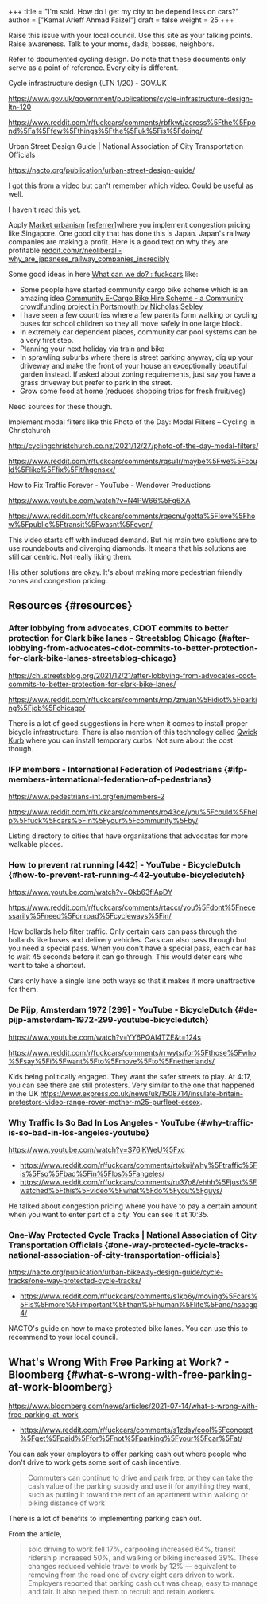 +++
title = "I'm sold. How do I get my city to be depend less on cars?"
author = ["Kamal Arieff Ahmad Faizel"]
draft = false
weight = 25
+++

Raise this issue with your local council. Use this site as your talking points. Raise awareness. Talk to your moms, dads, bosses, neighbors.

Refer to documented cycling design. Do note that these documents only serve as a point of reference. Every city is different.

Cycle infrastructure design (LTN 1/20) - GOV.UK

<https://www.gov.uk/government/publications/cycle-infrastructure-design-ltn-120>

<https://www.reddit.com/r/fuckcars/comments/rbfkwt/across%5Fthe%5Fpond%5Fa%5Ffew%5Fthings%5Fthe%5Fuk%5Fis%5Fdoing/>

Urban Street Design Guide | National Association of City Transportation Officials

<https://nacto.org/publication/urban-street-design-guide/>

I got this from a video but can't remember which video. Could be useful as well.

I haven't read this yet.

Apply [Market urbanism](https://en.wikipedia.org/wiki/Market%5Furbanism) [[referrer]​](https://www.reddit.com/r/fuckcars/comments/rimad7/why%5Fare%5Fjapanese%5Frailway%5Fcompanies%5Fincredibly/) where you implement congestion pricing like Singapore. One good city that has done this is Japan. Japan's railway companies are making a profit. Here is a good text on why they are profitable [reddit.com/r/neoliberal - why\_are\_japanese\_railway\_companies\_incredibly](https://np.reddit.com/r/neoliberal/comments/pzvayh/why%5Fare%5Fjapanese%5Frailway%5Fcompanies%5Fincredibly/)

Some good ideas in here [What can we do? : fuckcars](https://www.reddit.com/r/fuckcars/comments/rmdlcn/what%5Fcan%5Fwe%5Fdo/hplpr29/) like:

-   Some people have started community cargo bike scheme which is an amazing idea [Community E-Cargo Bike Hire Scheme - a Community crowdfunding project in Portsmouth by Nicholas Sebley](https://www.crowdfunder.co.uk/p/community-e-cargo-bike-hire-scheme)
-   I have seen a few countries where a few parents form walking or cycling buses for school children so they all move safely in one large block.
-   In extremely car dependent places, community car pool systems can be a very first step.
-   Planning your next holiday via train and bike
-   In sprawling suburbs where there is street parking anyway, dig up your driveway and make the front of your house an exceptionally beautiful garden instead. If asked about zoning requirements, just say you have a grass driveway but prefer to park in the street.
-   Grow some food at home (reduces shopping trips for fresh fruit/veg)

Need sources for these though.

Implement modal filters like this Photo of the Day: Modal Filters – Cycling in Christchurch

<http://cyclingchristchurch.co.nz/2021/12/27/photo-of-the-day-modal-filters/>

<https://www.reddit.com/r/fuckcars/comments/rqsu1r/maybe%5Fwe%5Fcould%5Flike%5Ffix%5Fit/hqensxx/>

How to Fix Traffic Forever - YouTube - Wendover Productions

<https://www.youtube.com/watch?v=N4PW66%5Fg6XA>

<https://www.reddit.com/r/fuckcars/comments/rqecnu/gotta%5Flove%5Fhow%5Fpublic%5Ftransit%5Fwasnt%5Feven/>

This video starts off with induced demand. But his main two solutions are to use roundabouts and diverging diamonds. It means that his solutions are still car centric. Not really liking them.

His other solutions are okay. It's about making more pedestrian friendly zones and congestion pricing.


## Resources {#resources}


### After lobbying from advocates, CDOT commits to better protection for Clark bike lanes – Streetsblog Chicago {#after-lobbying-from-advocates-cdot-commits-to-better-protection-for-clark-bike-lanes-streetsblog-chicago}

<https://chi.streetsblog.org/2021/12/21/after-lobbying-from-advocates-cdot-commits-to-better-protection-for-clark-bike-lanes/>

<https://www.reddit.com/r/fuckcars/comments/rnp7zm/an%5Fidiot%5Fparking%5Fjob%5Fchicago/>

There is a lot of good suggestions in here when it comes to install proper bicycle infrastructure. There is also mention of this technology called [Qwick Kurb](http://www.qwickkurb.com/) where you can install temporary curbs. Not sure about the cost though.


### IFP members - International Federation of Pedestrians {#ifp-members-international-federation-of-pedestrians}

<https://www.pedestrians-int.org/en/members-2>

<https://www.reddit.com/r/fuckcars/comments/ro43de/you%5Fcould%5Fhelp%5Ffuck%5Fcars%5Fin%5Fyour%5Fcommunity%5Fby/>

Listing directory to cities that have organizations that advocates for more walkable places.


### How to prevent rat running [442] - YouTube - BicycleDutch {#how-to-prevent-rat-running-442-youtube-bicycledutch}

<https://www.youtube.com/watch?v=Okb63flApDY>

<https://www.reddit.com/r/fuckcars/comments/rtaccr/you%5Fdont%5Fnecessarily%5Fneed%5Fonroad%5Fcycleways%5Fin/>

How bollards help filter traffic. Only certain cars can pass through the bollards like buses and delivery vehicles. Cars can also pass through but you need a special pass. When you don't have a special pass, each car has to wait 45 seconds before it can go through. This would deter cars who want to take a shortcut.

Cars only have a single lane both ways so that it makes it more unattractive for them.


### De Pijp, Amsterdam 1972 [299] - YouTube - BicycleDutch {#de-pijp-amsterdam-1972-299-youtube-bicycledutch}

<https://www.youtube.com/watch?v=YY6PQAI4TZE&t=124s>

<https://www.reddit.com/r/fuckcars/comments/rrwyts/for%5Fthose%5Fwho%5Fsay%5Fi%5Fwant%5Fto%5Fmove%5Fto%5Fnetherlands/>

Kids being politically engaged. They want the safer streets to play. At 4:17, you can see there are still protesters. Very similar to the one that happened in the UK <https://www.express.co.uk/news/uk/1508714/insulate-britain-protestors-video-range-rover-mother-m25-purfleet-essex>.


### Why Traffic Is So Bad In Los Angeles - YouTube {#why-traffic-is-so-bad-in-los-angeles-youtube}

<https://www.youtube.com/watch?v=S76lKWeU%5Fxc>

-   <https://www.reddit.com/r/fuckcars/comments/rtokuj/why%5Ftraffic%5Fis%5Fso%5Fbad%5Fin%5Flos%5Fangeles/>
-   <https://www.reddit.com/r/fuckcars/comments/ru37p8/ehhh%5Fjust%5Fwatched%5Fthis%5Fvideo%5Fwhat%5Fdo%5Fyou%5Fguys/>

He talked about congestion pricing where you have to pay a certain amount when you want to enter part of a city. You can see it at 10:35.


### One-Way Protected Cycle Tracks | National Association of City Transportation Officials {#one-way-protected-cycle-tracks-national-association-of-city-transportation-officials}

<https://nacto.org/publication/urban-bikeway-design-guide/cycle-tracks/one-way-protected-cycle-tracks/>

-   <https://www.reddit.com/r/fuckcars/comments/s1kp6y/moving%5Fcars%5Fis%5Fmore%5Fimportant%5Fthan%5Fhuman%5Flife%5Fand/hsacgp4/>

NACTO's guide on how to make protected bike lanes. You can use this to recommend to your local council.


## What's Wrong With Free Parking at Work? - Bloomberg {#what-s-wrong-with-free-parking-at-work-bloomberg}

<https://www.bloomberg.com/news/articles/2021-07-14/what-s-wrong-with-free-parking-at-work>

-   <https://www.reddit.com/r/fuckcars/comments/s1zdsy/cool%5Fconcept%5Fget%5Fpaid%5Ffor%5Fnot%5Fparking%5Fyour%5Fcar%5Fat/>

You can ask your employers to offer parking cash out where people who don't drive to work gets some sort of cash incentive.

> Commuters can continue to drive and park free, or they can take the cash value of the parking subsidy and use it for anything they want, such as putting it toward the rent of an apartment within walking or biking distance of work

There is a lot of benefits to implementing parking cash out.

From the article,

> solo driving to work fell 17%, carpooling increased 64%, transit ridership increased 50%, and walking or biking increased 39%. These changes reduced vehicle travel to work by 12% — equivalent to removing from the road one of every eight cars driven to work. Employers reported that parking cash out was cheap, easy to manage and fair. It also helped them to recruit and retain workers.
